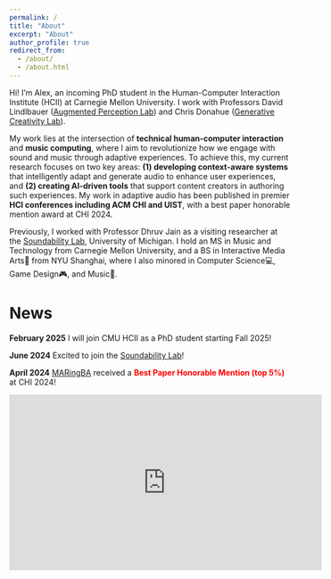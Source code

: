 ```yaml
---
permalink: /
title: "About"
excerpt: "About"
author_profile: true
redirect_from: 
  - /about/
  - /about.html
---
```


Hi! I’m Alex, an incoming PhD student in the Human-Computer Interaction Institute (HCII) at Carnegie Mellon University. I work with Professors David Lindlbauer ([Augmented Perception Lab](https://augmented-perception.org/)) and Chris Donahue ([Generative Creativity Lab](https://chrisdonahue.com/)). 

My work lies at the intersection of **technical human-computer interaction** and **music computing**, where I aim to revolutionize how we engage with sound and music through adaptive experiences. To achieve this, my current research focuses on two key areas: **(1) developing context-aware systems** that intelligently adapt and generate audio to enhance user experiences, and **(2) creating AI-driven tools** that support content creators in authoring such experiences. My work in adaptive audio has been published in premier **HCI conferences including ACM CHI and UIST**, with a best paper honorable mention award at CHI 2024.


Previously, I worked with Professor Dhruv Jain as a visiting researcher at the [Soundability Lab](https://accessibility.eecs.umich.edu/), University of Michigan. I hold an MS in Music and Technology from Carnegie Mellon University, and a BS in Interactive Media Arts🎨 from NYU Shanghai, where I also minored in Computer Science💻, Game Design🎮, and Music🎼.


<h1>News</h1>
<strong>February 2025</strong> I will join CMU HCII as a PhD student starting Fall 2025!

<strong>June 2024</strong> Excited to join the [Soundability Lab](https://accessibility.eecs.umich.edu/)!

<strong>April 2024</strong> [MARingBA](https://ayw0.github.io/publications/2024-MARingBA/) received a <i class="fas fa-award" style="color: red;"></i> <strong style="color: red;"> Best Paper Honorable Mention (top 5%)</strong> at CHI 2024!

<iframe width="560" height="315" src="https://www.youtube.com/embed/uSQJCviG-uE?si=TyIyX3H8cFnFL0lj"
title="YouTube video" frameborder="0" allow="accelerometer; autoplay; clipboard-write; encrypted-media; gyroscope; picture-in-picture"
allowfullscreen></iframe>





